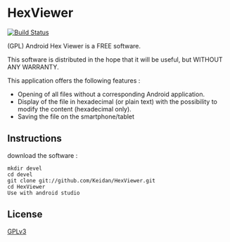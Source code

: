 # HexViewer
[![Build Status](https://travis-ci.com/Keidan/HexViewer.svg?branch=master)](https://travis-ci.com/Keidan/HexViewer)

(GPL) Android Hex Viewer is a FREE software.

This software is distributed in the hope that it will be useful, but WITHOUT ANY WARRANTY.

This application offers the following features :
* Opening of all files without a corresponding Android application.
* Display of the file in hexadecimal (or plain text) with the possibility to modify the content (hexadecimal only).
* Saving the file on the smartphone/tablet


## Instructions


download the software :

	mkdir devel
	cd devel
	git clone git://github.com/Keidan/HexViewer.git
	cd HexViewer
 	Use with android studio 



## License

[GPLv3](https://github.com/Keidan/HexViewer/blob/master/license.txt)
